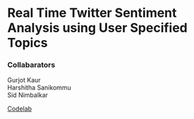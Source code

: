 # Real Time Twitter Sentiment Analysis using User Specified Topics <br />
### Collabarators 
Gurjot Kaur<br />
Harshitha Sanikommu<br />
Sid Nimbalkar



[Codelab](https://codelabs-preview.appspot.com/?file_id=11guPZm2NIzOZI7QMATwpICSQLIaFqfXFUYzi_k8Gdj4#0)
